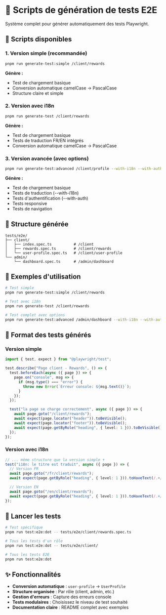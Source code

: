 # 🧪 Scripts de génération de tests E2E

Système complet pour générer automatiquement des tests Playwright.

## 🚀 Scripts disponibles

### 1. Version simple (recommandée)
```bash
pnpm run generate-test:simple /client/rewards
```

**Génère :**
- Test de chargement basique
- Conversion automatique camelCase → PascalCase
- Structure claire et simple

### 2. Version avec i18n
```bash
pnpm run generate-test /client/rewards
```

**Génère :**
- Test de chargement basique
- Tests de traduction FR/EN intégrés
- Conversion automatique camelCase → PascalCase

### 3. Version avancée (avec options)
```bash
pnpm run generate-test:advanced /client/profile --with-i18n --with-auth
```

**Génère :**
- Test de chargement basique
- Tests de traduction (--with-i18n)
- Tests d'authentification (--with-auth)
- Tests responsive
- Tests de navigation

## 📁 Structure générée

```
tests/e2e/
├── client/
│   ├── index.spec.ts          # /client
│   ├── rewards.spec.ts        # /client/rewards
│   └── user-profile.spec.ts   # /client/user-profile
└── admin/
    └── dashboard.spec.ts      # /admin/dashboard
```

## 🎯 Exemples d'utilisation

```bash
# Test simple
pnpm run generate-test:simple /client/rewards

# Test avec i18n
pnpm run generate-test /client/rewards

# Test complet avec options
pnpm run generate-test:advanced /admin/dashboard --with-i18n --with-auth
```

## 🧪 Format des tests générés

### Version simple
```typescript
import { test, expect } from "@playwright/test";

test.describe("Page client - Rewards", () => {
  test.beforeEach(async ({ page }) => {
    page.on("console", msg => {
      if (msg.type() === "error") {
        throw new Error(`Erreur console: ${msg.text()}`);
      }
    });
  });

  test("la page se charge correctement", async ({ page }) => {
    await page.goto("/client/rewards");
    await expect(page.locator("header")).toBeVisible();
    await expect(page.locator("footer")).toBeVisible();
    await expect(page.getByRole("heading", { level: 1 })).toBeVisible();
  });
});
```

### Version avec i18n
```typescript
// ... même structure que la version simple +
test("i18n: le titre est traduit", async ({ page }) => {
  // Version FR
  await page.goto("/fr/client/rewards");
  await expect(page.getByRole("heading", { level: 1 })).toHaveText(/.+/);

  // Version EN
  await page.goto("/en/client/rewards");
  await expect(page.getByRole("heading", { level: 1 })).toHaveText(/.+/);
});
```

## 🚀 Lancer les tests

```bash
# Test spécifique
pnpm run test:e2e:dot -- tests/e2e/client/rewards.spec.ts

# Tous les tests d'un rôle
pnpm run test:e2e:dot -- tests/e2e/client/

# Tous les tests E2E
pnpm run test:e2e:dot
```

## ✨ Fonctionnalités

- **Conversion automatique** : `user-profile` → `UserProfile`
- **Structure organisée** : Par rôle (client, admin, etc.)
- **Gestion d'erreurs** : Capture des erreurs console
- **Tests modulaires** : Choisissez le niveau de test souhaité
- **Documentation claire** : README complet avec exemples